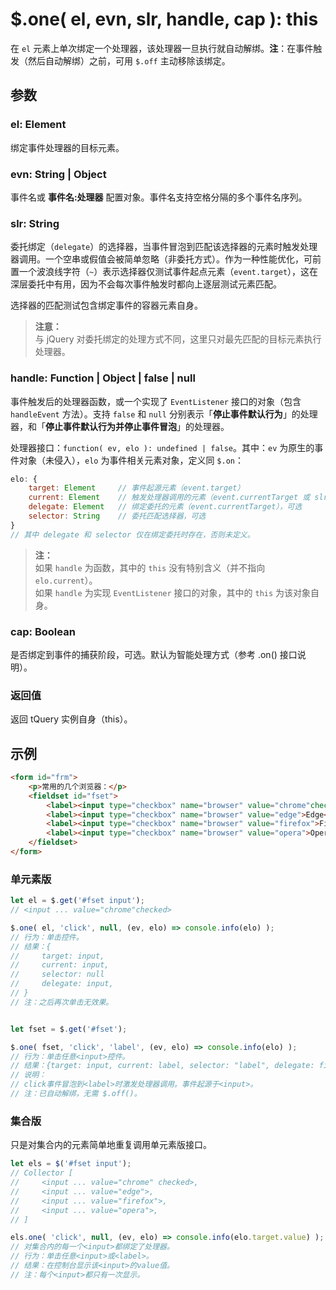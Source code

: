 # $.one( el, evn, slr, handle, cap ): this

在 `el` 元素上单次绑定一个处理器，该处理器一旦执行就自动解绑。**注**：在事件触发（然后自动解绑）之前，可用 `$.off` 主动移除该绑定。


## 参数

### el: Element

绑定事件处理器的目标元素。


### evn: String | Object

事件名或 **事件名:处理器** 配置对象。事件名支持空格分隔的多个事件名序列。


### slr: String

委托绑定（`delegate`）的选择器，当事件冒泡到匹配该选择器的元素时触发处理器调用。一个空串或假值会被简单忽略（非委托方式）。作为一种性能优化，可前置一个波浪线字符（`~`）表示选择器仅测试事件起点元素（`event.target`），这在深层委托中有用，因为不会每次事件触发时都向上逐层测试元素匹配。

选择器的匹配测试包含绑定事件的容器元素自身。

> **注意：**<br>
> 与 jQuery 对委托绑定的处理方式不同，这里只对最先匹配的目标元素执行处理器。


### handle: Function | Object | false | null

事件触发后的处理器函数，或一个实现了 `EventListener` 接口的对象（包含 `handleEvent` 方法）。支持 `false` 和 `null` 分别表示「**停止事件默认行为**」的处理器，和「**停止事件默认行为并停止事件冒泡**」的处理器。

处理器接口：`function( ev, elo ): undefined | false`。其中：`ev` 为原生的事件对象（未侵入），`elo` 为事件相关元素对象，定义同 `$.on`：

```js
elo: {
    target: Element     // 事件起源元素（event.target）
    current: Element    // 触发处理器调用的元素（event.currentTarget 或 slr 匹配的元素）
    delegate: Element   // 绑定委托的元素（event.currentTarget），可选
    selector: String    // 委托匹配选择器，可选
}
// 其中 delegate 和 selector 仅在绑定委托时存在，否则未定义。
```

> **注：**<br>
> 如果 `handle` 为函数，其中的 `this` 没有特别含义（并不指向 `elo.current`）。<br>
> 如果 `handle` 为实现 `EventListener` 接口的对象，其中的 `this` 为该对象自身。<br>


### cap: Boolean

是否绑定到事件的捕获阶段，可选。默认为智能处理方式（参考 .on() 接口说明）。


### 返回值

返回 tQuery 实例自身（this）。


## 示例

```html
<form id="frm">
    <p>常用的几个浏览器：</p>
    <fieldset id="fset">
        <label><input type="checkbox" name="browser" value="chrome"checked>Chrome</label>
        <label><input type="checkbox" name="browser" value="edge">Edge</label>
        <label><input type="checkbox" name="browser" value="firefox">Firefox</label>
        <label><input type="checkbox" name="browser" value="opera">Opera</label>
    </fieldset>
</form>
```


### 单元素版

```js
let el = $.get('#fset input');
// <input ... value="chrome"checked>

$.one( el, 'click', null, (ev, elo) => console.info(elo) );
// 行为：单击控件。
// 结果：{
//     target: input,
//     current: input,
//     selector: null
//     delegate: input,
// }
// 注：之后再次单击无效果。


let fset = $.get('#fset');

$.one( fset, 'click', 'label', (ev, elo) => console.info(elo) );
// 行为：单击任意<input>控件。
// 结果：{target: input, current: label, selector: "label", delegate: fieldset}
// 说明：
// click事件冒泡到<label>时激发处理器调用。事件起源于<input>。
// 注：已自动解绑，无需 $.off()。
```


### 集合版

只是对集合内的元素简单地重复调用单元素版接口。

```js
let els = $('#fset input');
// Collector [
//     <input ... value="chrome" checked>,
//     <input ... value="edge">,
//     <input ... value="firefox">,
//     <input ... value="opera">,
// ]

els.one( 'click', null, (ev, elo) => console.info(elo.target.value) );
// 对集合内的每一个<input>都绑定了处理器。
// 行为：单击任意<input>或<label>。
// 结果：在控制台显示该<input>的value值。
// 注：每个<input>都只有一次显示。
```

